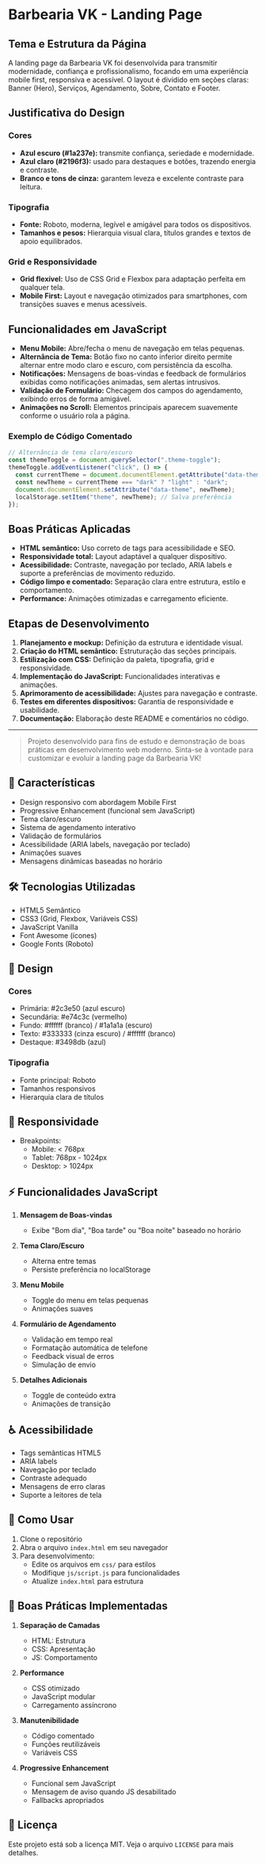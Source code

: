 # Barbearia VK - Landing Page

## Tema e Estrutura da Página

A landing page da Barbearia VK foi desenvolvida para transmitir modernidade, confiança e profissionalismo, focando em uma experiência mobile first, responsiva e acessível. O layout é dividido em seções claras: Banner (Hero), Serviços, Agendamento, Sobre, Contato e Footer.

## Justificativa do Design

### Cores

- **Azul escuro (#1a237e):** transmite confiança, seriedade e modernidade.
- **Azul claro (#2196f3):** usado para destaques e botões, trazendo energia e contraste.
- **Branco e tons de cinza:** garantem leveza e excelente contraste para leitura.

### Tipografia

- **Fonte:** Roboto, moderna, legível e amigável para todos os dispositivos.
- **Tamanhos e pesos:** Hierarquia visual clara, títulos grandes e textos de apoio equilibrados.

### Grid e Responsividade

- **Grid flexível:** Uso de CSS Grid e Flexbox para adaptação perfeita em qualquer tela.
- **Mobile First:** Layout e navegação otimizados para smartphones, com transições suaves e menus acessíveis.

## Funcionalidades em JavaScript

- **Menu Mobile:** Abre/fecha o menu de navegação em telas pequenas.
- **Alternância de Tema:** Botão fixo no canto inferior direito permite alternar entre modo claro e escuro, com persistência da escolha.
- **Notificações:** Mensagens de boas-vindas e feedback de formulários exibidas como notificações animadas, sem alertas intrusivos.
- **Validação de Formulário:** Checagem dos campos do agendamento, exibindo erros de forma amigável.
- **Animações no Scroll:** Elementos principais aparecem suavemente conforme o usuário rola a página.

### Exemplo de Código Comentado

```js
// Alternância de tema claro/escuro
const themeToggle = document.querySelector(".theme-toggle");
themeToggle.addEventListener("click", () => {
  const currentTheme = document.documentElement.getAttribute("data-theme");
  const newTheme = currentTheme === "dark" ? "light" : "dark";
  document.documentElement.setAttribute("data-theme", newTheme);
  localStorage.setItem("theme", newTheme); // Salva preferência
});
```

## Boas Práticas Aplicadas

- **HTML semântico:** Uso correto de tags para acessibilidade e SEO.
- **Responsividade total:** Layout adaptável a qualquer dispositivo.
- **Acessibilidade:** Contraste, navegação por teclado, ARIA labels e suporte a preferências de movimento reduzido.
- **Código limpo e comentado:** Separação clara entre estrutura, estilo e comportamento.
- **Performance:** Animações otimizadas e carregamento eficiente.

## Etapas de Desenvolvimento

1. **Planejamento e mockup:** Definição da estrutura e identidade visual.
2. **Criação do HTML semântico:** Estruturação das seções principais.
3. **Estilização com CSS:** Definição da paleta, tipografia, grid e responsividade.
4. **Implementação do JavaScript:** Funcionalidades interativas e animações.
5. **Aprimoramento de acessibilidade:** Ajustes para navegação e contraste.
6. **Testes em diferentes dispositivos:** Garantia de responsividade e usabilidade.
7. **Documentação:** Elaboração deste README e comentários no código.

---

> Projeto desenvolvido para fins de estudo e demonstração de boas práticas em desenvolvimento web moderno. Sinta-se à vontade para customizar e evoluir a landing page da Barbearia VK!

## 🎯 Características

- Design responsivo com abordagem Mobile First
- Progressive Enhancement (funcional sem JavaScript)
- Tema claro/escuro
- Sistema de agendamento interativo
- Validação de formulários
- Acessibilidade (ARIA labels, navegação por teclado)
- Animações suaves
- Mensagens dinâmicas baseadas no horário

## 🛠️ Tecnologias Utilizadas

- HTML5 Semântico
- CSS3 (Grid, Flexbox, Variáveis CSS)
- JavaScript Vanilla
- Font Awesome (ícones)
- Google Fonts (Roboto)

## 🎨 Design

### Cores

- Primária: #2c3e50 (azul escuro)
- Secundária: #e74c3c (vermelho)
- Fundo: #ffffff (branco) / #1a1a1a (escuro)
- Texto: #333333 (cinza escuro) / #ffffff (branco)
- Destaque: #3498db (azul)

### Tipografia

- Fonte principal: Roboto
- Tamanhos responsivos
- Hierarquia clara de títulos

## 📱 Responsividade

- Breakpoints:
  - Mobile: < 768px
  - Tablet: 768px - 1024px
  - Desktop: > 1024px

## ⚡ Funcionalidades JavaScript

1. **Mensagem de Boas-vindas**

   - Exibe "Bom dia", "Boa tarde" ou "Boa noite" baseado no horário

2. **Tema Claro/Escuro**

   - Alterna entre temas
   - Persiste preferência no localStorage

3. **Menu Mobile**

   - Toggle do menu em telas pequenas
   - Animações suaves

4. **Formulário de Agendamento**

   - Validação em tempo real
   - Formatação automática de telefone
   - Feedback visual de erros
   - Simulação de envio

5. **Detalhes Adicionais**
   - Toggle de conteúdo extra
   - Animações de transição

## ♿ Acessibilidade

- Tags semânticas HTML5
- ARIA labels
- Navegação por teclado
- Contraste adequado
- Mensagens de erro claras
- Suporte a leitores de tela

## 🚀 Como Usar

1. Clone o repositório
2. Abra o arquivo `index.html` em seu navegador
3. Para desenvolvimento:
   - Edite os arquivos em `css/` para estilos
   - Modifique `js/script.js` para funcionalidades
   - Atualize `index.html` para estrutura

## 📝 Boas Práticas Implementadas

1. **Separação de Camadas**

   - HTML: Estrutura
   - CSS: Apresentação
   - JS: Comportamento

2. **Performance**

   - CSS otimizado
   - JavaScript modular
   - Carregamento assíncrono

3. **Manutenibilidade**

   - Código comentado
   - Funções reutilizáveis
   - Variáveis CSS

4. **Progressive Enhancement**
   - Funcional sem JavaScript
   - Mensagem de aviso quando JS desabilitado
   - Fallbacks apropriados

## 📄 Licença

Este projeto está sob a licença MIT. Veja o arquivo `LICENSE` para mais detalhes.
